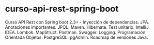 # curso-api-rest-spring-boot
Curso API Rest con Spring boot 2.3+ - Inyección de dependencias.  JPA.  Anotaciones importantes.  JPQL.  Maven.  Hibernate.  Test unitario.  IntelliJ IDEA.  Lombok.  MapStruct.  Postman.  Swagger.  Logging.  Programación Orientada Objetos.  PostgreSQL.  pgAdmin.  Roadmap de versiones Java.
